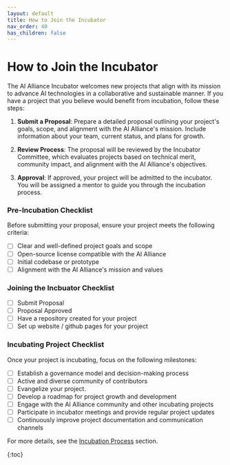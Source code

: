 ```yaml
---    
layout: default    
title: How to Join the Incubator    
nav_order: 40    
has_children: false
---    
```


# How to Join the Incubator

The AI Alliance Incubator welcomes new projects that align with its mission to advance AI technologies in a collaborative and sustainable manner. If you have a project that you believe would benefit from incubation, follow these steps:

1. **Submit a Proposal**: Prepare a detailed proposal outlining your project's goals, scope, and alignment with the AI Alliance's mission. Include information about your team, current status, and plans for growth.

2. **Review Process**: The proposal will be reviewed by the Incubator Committee, which evaluates projects based on technical merit, community impact, and alignment with the AI Alliance's objectives.

3. **Approval**: If approved, your project will be admitted to the incubator. You will be assigned a mentor to guide you through the incubation process.

### Pre-Incubation Checklist

Before submitting your proposal, ensure your project meets the following criteria:
- [ ] Clear and well-defined project goals and scope
- [ ] Open-source license compatible with the AI Alliance
- [ ] Initial codebase or prototype
- [ ] Alignment with the AI Alliance's mission and values

### Joining the Incbuator Checklist 
- [ ] Submit Proposal
- [ ] Proposal Approved
- [ ] Have a repository created for your project
- [ ] Set up website / github pages for your project

### Incubating Project Checklist

Once your project is incubating, focus on the following milestones:
- [ ] Establish a governance model and decision-making process
- [ ] Active and diverse community of contributors
- [ ] Evangelize your project. 
- [ ] Develop a roadmap for project growth and development
- [ ] Engage with the AI Alliance community and other incubating projects
- [ ] Participate in incubator meetings and provide regular project updates
- [ ] Continuously improve project documentation and communication channels

For more details, see the [Incubation Process]({{site.baseurl}}/incubation_process) section.

{:toc}    